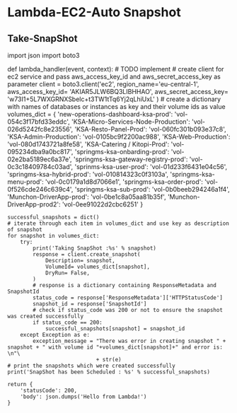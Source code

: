 # Lambda-EC2-Auto Snapshot

Take-SnapShot
-------------
import json
import boto3

def lambda_handler(event, context):
    # TODO implement
    # create client for ec2 service and pass aws_access_key_id and aws_secret_access_key as parameter
    client = boto3.client('ec2', region_name='eu-central-1', aws_access_key_id= 'AKIAR5JLW6BQ3LIBHHAO',
                              aws_secret_access_key= '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' )
    # create a dictionary with names of databases or instances as key and their volume ids as value
    volumes_dict = {
                    'new-operations-dashboard-ksa-prod': 'vol-054c3f17bfd33eddc',
                    'KSA-Micro-Services-Node-Production': 'vol-026d5242fc8e23556',
                    'KSA-Resto-Panel-Prod': 'vol-060fc301b093e37c8',
                    'KSA-Admin-Production': 'vol-0105bc9f2200ac988',
                    'KSA-Web-Production': 'vol-080d1743721a8fe58',
                    'KSA-Catering / Kitopi-Prod': 'vol-095234dba9a0bc817',
                    'springms-ksa-onbarding-prod': 'vol-02e2ba5189ec6a37e',
                    'springms-ksa-gateway-registry-prod': 'vol-0c3c18409784c03ad',
                    'sprinms-ksa-user-prod': 'vol-01d233f6431e04c56',
                    'springms-ksa-hybrid-prod': 'vol-010814323c0f3103a',
                    'springms-ksa-menu-prod': 'vol-0c0179a1d8d7066e1',
                    'springms-ksa-order-prod': 'vol-0f526cde246c639c4',
                    'springms-ksa-sub-prod': 'vol-0b0beeb294246a1f4',
                    'Munchon-DriverApp-prod': 'vol-0be1c8a05aa81b35f',
                    'Munchon-DriverApp-prod2': 'vol-0ee91022d2cbc6251'
                  }

    successful_snapshots = dict()
    # iterate through each item in volumes_dict and use key as description of snapshot
    for snapshot in volumes_dict:
        try:
            print('Taking SnapShot :%s' % snapshot)
            response = client.create_snapshot(
                Description= snapshot,
                VolumeId= volumes_dict[snapshot],
                DryRun= False,
            )
            # response is a dictionary containing ResponseMetadata and SnapshotId
            status_code = response['ResponseMetadata']['HTTPStatusCode']
            snapshot_id = response['SnapshotId']
            # check if status_code was 200 or not to ensure the snapshot was created successfully
            if status_code == 200:
                successful_snapshots[snapshot] = snapshot_id
        except Exception as e:
            exception_message = "There was error in creating snapshot " + snapshot + " with volume id "+volumes_dict[snapshot]+" and error is: \n"\
                                + str(e)
    # print the snapshots which were created successfully
    print('SnapShot has been Scheduled : %s' % successful_snapshots)

    return {
        'statusCode': 200,
        'body': json.dumps('Hello from Lambda!')
    }
